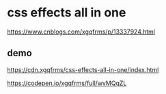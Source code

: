 # css effects all in one


https://www.cnblogs.com/xgqfrms/p/13337924.html


## demo

https://cdn.xgqfrms/css-effects-all-in-one/index.html

https://codepen.io/xgqfrms/full/wvMQqZL
